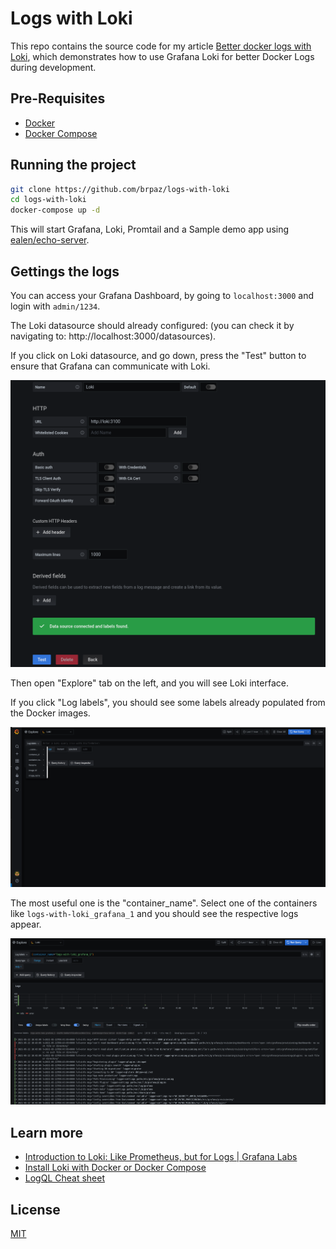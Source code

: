 # Logs with Loki

This repo contains the source code for my article [Better docker logs with Loki](https://brunopaz.dev/blog/better-docker-logs-with-loki), which demonstrates how to use Grafana Loki for better Docker Logs during development.

## Pre-Requisites

* [Docker](https://www.docker.com/)
* [Docker Compose](https://docs.docker.com/compose/)


## Running the project

```sh
git clone https://github.com/brpaz/logs-with-loki
cd logs-with-loki
docker-compose up -d
```

This will start Grafana, Loki, Promtail and a Sample demo app using [ealen/echo-server](https://hub.docker.com/r/ealen/echo-server).


## Gettings the logs

You can access your Grafana Dashboard, by going to `localhost:3000` and login with `admin/1234`.

The Loki datasource should already configured: (you can check it by navigating to: http://localhost:3000/datasources).

If you click on Loki datasource, and go down, press the "Test" button to ensure that Grafana can communicate with Loki.

![Loki config](docs/assets/lokiconfig.png)


Then open "Explore" tab on the left, and you will see Loki interface.


If you click "Log labels", you should see some labels already populated from the Docker images.

![Loki](docs/assets/lokiview.png)

The most useful one is the "container_name". Select one of the containers like `logs-with-loki_grafana_1` and you should see the respective logs appear.


![logs](docs/assets/logs.png)


## Learn more

* [Introduction to Loki: Like Prometheus, but for Logs | Grafana Labs](https://grafana.com/go/webinar/intro-to-loki-like-prometheus-but-for-logs/?pg=oss-loki&plcmt=hero-txt)
* [Install Loki with Docker or Docker Compose](https://grafana.com/docs/loki/latest/installation/docker/)
* [LogQL Cheat sheet](https://megamorf.gitlab.io/cheat-sheets/loki/)


## License

[MIT](LICENSE)